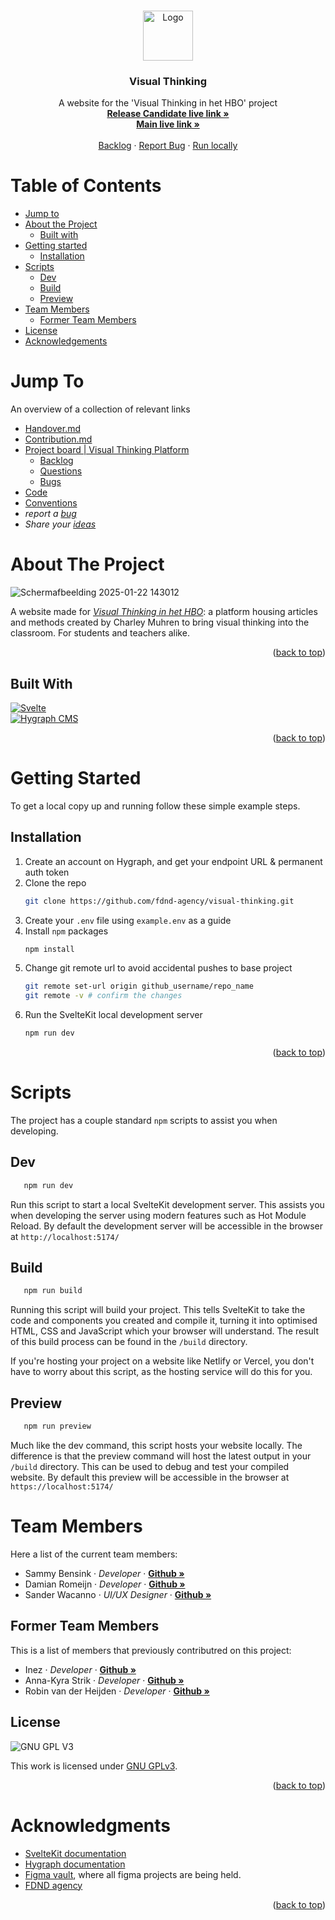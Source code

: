 <a id="readme-top"></a>

<!-- PROJECT LOGO -->

<br />
<div align="center">
  <a href="https://github.com/fdnd-agency/visual-thinking">
    <img src="https://visualthinking.school/images/visual-thinking-hbo-logo.svg" alt="Logo" width="80" height="80">
  </a>

<h3 align="center">Visual Thinking</h3>

  <p align="center">
    A website for the 'Visual Thinking in het HBO' project
    <br />
    <a href="https://visualthinking.agency.fdnd.nl"><strong>Release Candidate live link »</strong></a>
    <br />
    <a href="https://visualthinking.school/"><strong>Main live link »</strong></a>
    <br />
    <br />
    <a href="https://github.com/orgs/fdnd-agency/projects/7/views/3">Backlog</a>
    ·
    <a href="https://github.com/fdnd-agency/visual-thinking/issues/new">Report Bug</a>
    ·
    <a href="https://github.com/fdnd-agency/visual-thinking?tab=readme-ov-file#getting-started">Run locally</a>
  </p>
</div>

# Table of Contents
- [Jump to](#jump-to)
- [About the Project](#about-the-project)
	- [Built with](#built-with)
- [Getting started](#getting-started)
	- [Installation](#installation)
- [Scripts](#scripts)
	- [Dev](#dev)
	- [Build](#build)
	- [Preview](#preview) 
- [Team Members](#team-members)
	- [Former Team Members](#former-team-members)
- [License](#license)
- [Acknowledgements](#Acknowledgments)


<!-- JUMP TO -->
# Jump To 
An overview of a collection of relevant links
- [Handover.md](https://github.com/fdnd-agency/visual-thinking/blob/main/handover.md)
- [Contribution.md](https://github.com/fdnd-agency/visual-thinking/blob/main/CONTRIBUTING.md)
- [Project board | Visual Thinking Platform](https://github.com/orgs/fdnd-agency/projects/7/views/13)
	- [Backlog](https://github.com/orgs/fdnd-agency/projects/7/views/3)
	- [Questions](https://github.com/orgs/fdnd-agency/projects/7/views/16)
	- [Bugs](https://github.com/orgs/fdnd-agency/projects/7/views/22)
- [Code](https://github.com/fdnd-agency/visual-thinking)
- [Conventions](https://github.com/fdnd-agency/visual-thinking/wiki/Conventions)
- *report a [bug](https://github.com/fdnd-agency/visual-thinking/issues/new/choose)*
- *Share your [ideas](https://github.com/fdnd-agency/visual-thinking/issues/new/choose)*

<!-- ABOUT THE PROJECT -->
# About The Project
![Schermafbeelding 2025-01-22 143012](https://github.com/user-attachments/assets/8d685648-7539-4955-858c-a23bd77eccdc)

A website made for [*Visual Thinking in het HBO*](https://visualthinking.school): a platform housing articles and methods created by Charley Muhren to bring visual thinking into the classroom. For students and teachers alike.

<p align="right">(<a href="#readme-top">back to top</a>)</p>

## Built With

[![Svelte](https://img.shields.io/badge/Svelte-4A4A55?style=for-the-badge&logo=svelte&logoColor=FF3E00)](https://svelte.dev/) <br>
[![Hygraph CMS](https://img.shields.io/badge/Hygraph_CMS-101B42?style=for-the-badge&logo=graphql&logoColor=ffffff)](https://hygraph.com/)

<p align="right">(<a href="#readme-top">back to top</a>)</p>

# Getting Started

To get a local copy up and running follow these simple example steps.

## Installation

1. Create an account on Hygraph, and get your endpoint URL & permanent auth token
2. Clone the repo
   ```sh
   git clone https://github.com/fdnd-agency/visual-thinking.git
   ```
3. Create your `.env` file using `example.env` as a guide
4. Install `npm` packages
   ```sh
   npm install
   ```
5. Change git remote url to avoid accidental pushes to base project
   ```sh
   git remote set-url origin github_username/repo_name
   git remote -v # confirm the changes
   ```
6. Run the SvelteKit local development server
   ```sh
   npm run dev
   ```

<p align="right">(<a href="#readme-top">back to top</a>)</p>

<!-- IMPORTANT SCRIPTS -->
# Scripts
The project has a couple standard `npm` scripts to assist you when developing.

## Dev
```sh
   npm run dev
```

Run this script to start a local SvelteKit development server. This assists you when developing the server using modern features such as Hot Module Reload. By default the development server will be accessible in the browser at `http://localhost:5174/`

## Build
```sh
   npm run build
```

Running this script will build your project. This tells SvelteKit to take the code and components you created and compile it, turning it into optimised HTML, CSS and JavaScript which your browser will understand. The result of this build process can be found in the `/build` directory. 

If you're hosting your project on a website like Netlify or Vercel, you don't have to worry about this script, as the hosting service will do this for you.

## Preview
```sh
   npm run preview
```

Much like the dev command, this script hosts your website locally. The difference is that the preview command will host the latest output in your `/build` directory. This can be used to debug and test your compiled website. By default this preview will be accessible in the browser at `https://localhost:5174/`

<!-- TEAM MEMBERS -->
# Team Members
Here a list of the current team members:
- Sammy Bensink · <i>Developer</i> · <a href="https://github.com/SamaraFellaDina"><strong>Github »</strong></a>
- Damian Romeijn · <i>Developer</i> · <a href="https://github.com/DamianR2004"><strong>Github »</strong></a>
- Sander Wacanno · <i>UI/UX Designer</i> · <a href="https://github.com/sanderwacanno"><strong>Github »</strong></a>

## Former Team Members
This is a list of members that previously contributred on this project:
- Inez · <i>Developer</i> · <a href="https://github.com/Einanas"><strong>Github »</strong></a>
- Anna-Kyra Strik · <i>Developer</i> · <a href="https://github.com/Anna-Kyra"><strong>Github »</strong></a>
- Robin van der Heijden · <i>Developer</i> · <a href="https://github.com/Robin1224"><strong>Github »</strong></a>


<!-- LICENSE -->
## License

![GNU GPL V3](https://www.gnu.org/graphics/gplv3-127x51.png)

This work is licensed under [GNU GPLv3](./LICENSE).

<p align="right">(<a href="#readme-top">back to top</a>)</p>

<!-- ACKNOWLEDGMENTS -->
# Acknowledgments

* [SvelteKit documentation](https://svelte.dev/docs/kit/introduction)
* [Hygraph documentation](https://hygraph.com/docs)
* [Figma vault](https://icthva-my.sharepoint.com/:f:/g/personal/c_j_muhren_hva_nl/EqoM_PB4gnNCsxmZxalMaEoBmoCRm0dWhrdCbsPu01QRBw?e=I5ZBmV), where all figma projects are being held. 
* [FDND agency](https://github.com/fdnd-agency)

<p align="right">(<a href="#readme-top">back to top</a>)</p>
